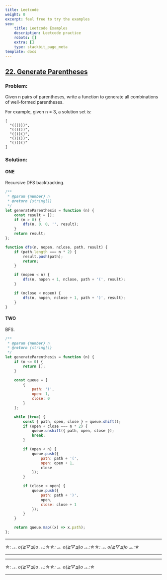 ```yaml
---
title: Leetcode
weight: 0
excerpt: feel free to try the examples
seo:
    title: Leetcode Examples
    description: Leetcode practice
    robots: []
    extra: []
    type: stackbit_page_meta
template: docs
---
```


## [22. Generate Parentheses](https://leetcode.com/problems/generate-parentheses/description/)

### Problem:

Given n pairs of parentheses, write a function to generate all combinations of well-formed parentheses.

For example, given n = 3, a solution set is:

```
[
  "((()))",
  "(()())",
  "(())()",
  "()(())",
  "()()()"
]
```

### Solution:

#### ONE

Recursive DFS backtracking.

```javascript
/**
 * @param {number} n
 * @return {string[]}
 */
let generateParenthesis = function (n) {
    const result = [];
    if (n > 0) {
        dfs(n, 0, 0, '', result);
    }
    return result;
};

function dfs(n, nopen, nclose, path, result) {
    if (path.length === n * 2) {
        result.push(path);
        return;
    }

    if (nopen < n) {
        dfs(n, nopen + 1, nclose, path + '(', result);
    }

    if (nclose < nopen) {
        dfs(n, nopen, nclose + 1, path + ')', result);
    }
}
```

#### TWO

BFS.

```javascript
/**
 * @param {number} n
 * @return {string[]}
 */
let generateParenthesis = function (n) {
    if (n <= 0) {
        return [];
    }

    const queue = [
        {
            path: '(',
            open: 1,
            close: 0
        }
    ];

    while (true) {
        const { path, open, close } = queue.shift();
        if (open + close === n * 2) {
            queue.unshift({ path, open, close });
            break;
        }

        if (open < n) {
            queue.push({
                path: path + '(',
                open: open + 1,
                close
            });
        }

        if (close < open) {
            queue.push({
                path: path + ')',
                open,
                close: close + 1
            });
        }
    }

    return queue.map((x) => x.path);
};
```

---

☆*: .｡. o(≧▽≦)o .｡.:*☆☆*: .｡. o(≧▽≦)o .｡.:*☆☆*: .｡. o(≧▽≦)o .｡.:*☆

---

---

☆*: .｡. o(≧▽≦)o .｡.:*☆☆*: .｡. o(≧▽≦)o .｡.:*☆

---
